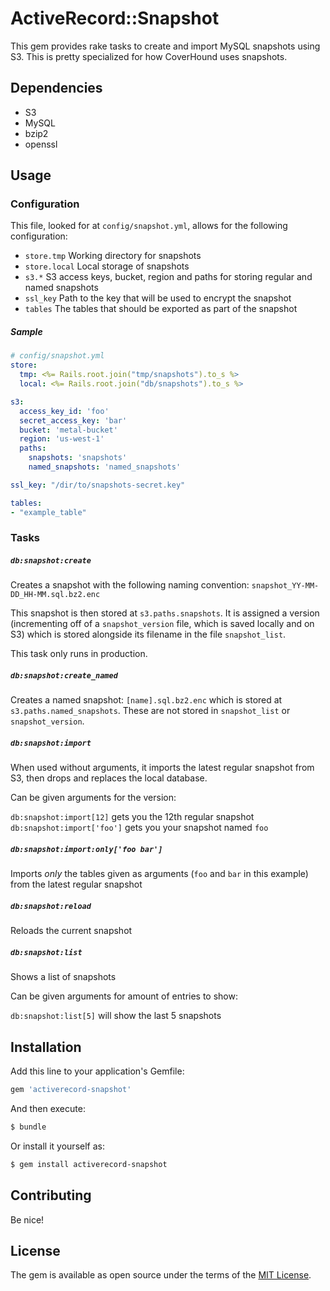# ActiveRecord::Snapshot

This gem provides rake tasks to create and import MySQL snapshots using S3. This
is pretty specialized for how CoverHound uses snapshots.

## Dependencies

- S3
- MySQL
- bzip2
- openssl

## Usage

### Configuration

This file, looked for at `config/snapshot.yml`, allows for the following
configuration:

- `store.tmp` Working directory for snapshots
- `store.local` Local storage of snapshots
- `s3.*` S3 access keys, bucket, region and paths for storing regular and named
  snapshots
- `ssl_key` Path to the key that will be used to encrypt the snapshot
- `tables` The tables that should be exported as part of the snapshot

##### Sample

```yml
# config/snapshot.yml
store:
  tmp: <%= Rails.root.join("tmp/snapshots").to_s %>
  local: <%= Rails.root.join("db/snapshots").to_s %>

s3:
  access_key_id: 'foo'
  secret_access_key: 'bar'
  bucket: 'metal-bucket'
  region: 'us-west-1'
  paths:
    snapshots: 'snapshots'
    named_snapshots: 'named_snapshots'

ssl_key: "/dir/to/snapshots-secret.key"

tables:
- "example_table"
```

### Tasks

##### `db:snapshot:create`

Creates a snapshot with the following naming convention:
`snapshot_YY-MM-DD_HH-MM.sql.bz2.enc`

This snapshot is then stored at `s3.paths.snapshots`. It is assigned a version
(incrementing off of a `snapshot_version` file, which is saved locally and on
S3) which is stored alongside its filename in the file `snapshot_list`.

This task only runs in production.

##### `db:snapshot:create_named`

Creates a named snapshot: `[name].sql.bz2.enc` which is stored at
`s3.paths.named_snapshots`. These are not stored in `snapshot_list` or
`snapshot_version`.

##### `db:snapshot:import`

When used without arguments, it imports the latest regular snapshot from S3,
then drops and replaces the local database.

Can be given arguments for the version:

`db:snapshot:import[12]` gets you the 12th regular snapshot
`db:snapshot:import['foo']` gets you your snapshot named `foo`

##### `db:snapshot:import:only['foo bar']`

Imports _only_ the tables given as arguments (`foo` and `bar` in this example)
from the latest regular snapshot

##### `db:snapshot:reload`

Reloads the current snapshot

##### `db:snapshot:list`

Shows a list of snapshots

Can be given arguments for amount of entries to show:

`db:snapshot:list[5]` will show the last 5 snapshots

## Installation
Add this line to your application's Gemfile:

```ruby
gem 'activerecord-snapshot'
```

And then execute:
```bash
$ bundle
```

Or install it yourself as:
```bash
$ gem install activerecord-snapshot
```

## Contributing

Be nice!

## License
The gem is available as open source under the terms of the [MIT License](http://opensource.org/licenses/MIT).
